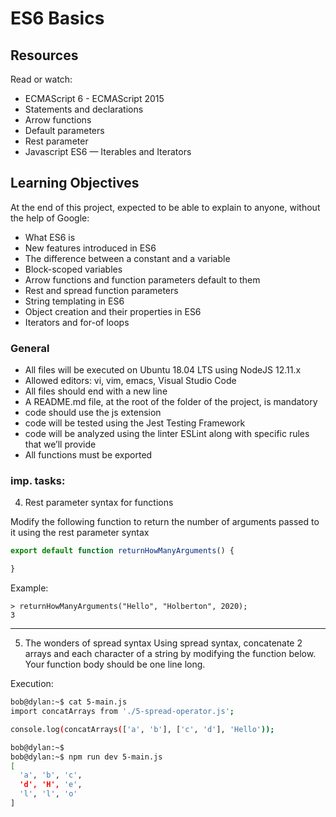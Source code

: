 # ES6 Basics 


## Resources

Read or watch:

* ECMAScript 6 - ECMAScript 2015
* Statements and declarations
* Arrow functions
* Default parameters
* Rest parameter
* Javascript ES6 — Iterables and Iterators

## Learning Objectives

At the end of this project, expected to be able to explain to anyone, without the help of Google:

* What ES6 is
* New features introduced in ES6
* The difference between a constant and a variable
* Block-scoped variables
* Arrow functions and function parameters default to them
* Rest and spread function parameters
* String templating in ES6
* Object creation and their properties in ES6
* Iterators and for-of loops


### General

* All files will be executed on Ubuntu 18.04 LTS using NodeJS 12.11.x
* Allowed editors: vi, vim, emacs, Visual Studio Code
* All files should end with a new line
* A README.md file, at the root of the folder of the project, is mandatory
* code should use the js extension
* code will be tested using the Jest Testing Framework
* code will be analyzed using the linter ESLint along with specific rules that we’ll provide
* All functions must be exported


### imp. tasks:

4. Rest parameter syntax for functions 

Modify the following function to return the number of arguments passed to it using the rest parameter syntax

```js
export default function returnHowManyArguments() {

}
```

Example:
```shell
> returnHowManyArguments("Hello", "Holberton", 2020);
3
```

---

5. The wonders of spread syntax 
Using spread syntax, concatenate 2 arrays and each character of a string by modifying the function below. Your function body should be one line long.

Execution:
```sh
bob@dylan:~$ cat 5-main.js
import concatArrays from './5-spread-operator.js';

console.log(concatArrays(['a', 'b'], ['c', 'd'], 'Hello'));

bob@dylan:~$
bob@dylan:~$ npm run dev 5-main.js 
[
  'a', 'b', 'c',
  'd', 'H', 'e',
  'l', 'l', 'o'
]
```
